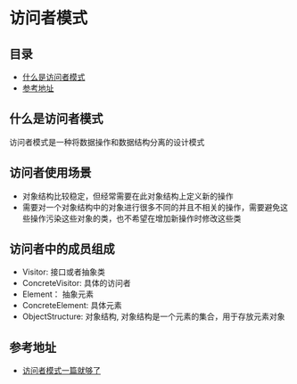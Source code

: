 # 访问者模式

## 目录
- [什么是访问者模式](#what)
- [参考地址](#reference)

## <a id="what">什么是访问者模式</a>
访问者模式是一种将数据操作和数据结构分离的设计模式

## 访问者使用场景
- 对象结构比较稳定，但经常需要在此对象结构上定义新的操作
- 需要对一个对象结构中的对象进行很多不同的并且不相关的操作，需要避免这些操作污染这些对象的类，也不希望在增加新操作时修改这些类

## 访问者中的成员组成
- Visitor: 接口或者抽象类
- ConcreteVisitor: 具体的访问者
- Element： 抽象元素
- ConcreteElement: 具体元素
- ObjectStructure: 对象结构, 对象结构是一个元素的集合，用于存放元素对象


## <a id="reference">参考地址</a>
- [访问者模式一篇就够了](https://www.jianshu.com/p/1f1049d0a0f4)